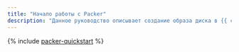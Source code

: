 ```yaml
---
title: "Начало работы с Packer"
description: "Данное руководство описывает создание образа диска в {{ compute-full-name }} с помощью Packer"
---
```


{% include [packer-quickstart](../../_tutorials/infrastructure/packer-quickstart.md) %}
